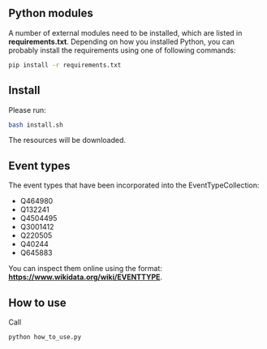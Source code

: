 ## 

## Python modules
A number of external modules need to be installed, which are listed in **requirements.txt**.
Depending on how you installed Python, you can probably install the requirements using one of following commands:
```bash
pip install -r requirements.txt
```

## Install
Please run:
```bash
bash install.sh
```
The resources will be downloaded.

## Event types
The event types that have been incorporated into the EventTypeCollection:
* Q464980
* Q132241
* Q4504495
* Q3001412
* Q220505
* Q40244
* Q645883

You can inspect them online using the format:
**https://www.wikidata.org/wiki/EVENTTYPE**.

## How to use
Call
```bash
python how_to_use.py
```
